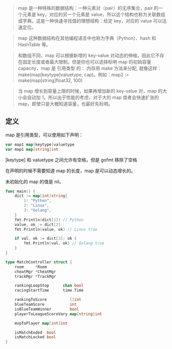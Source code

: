 > map 是一种特殊的数据结构：一种元素对（pair）的无序集合，pair 的一个元素是 key，对应的另一个元素是 value，所以这个结构也称为关联数组或字典。这是一种快速寻找值的理想结构：给定 key，对应的 value 可以迅速定位。

> map 这种数据结构在其他编程语言中也称为字典（Python）、hash 和 HashTable 等。

> 和数组不同，map 可以根据新增的 key-value 对动态的伸缩，因此它不存在固定长度或者最大限制。但是你也可以选择标明 map 的初始容量 capacity，map 是 引用类型 的： 内存用 make 方法来分配, 就像这样：make(map[keytype]valuetype, cap)。例如：map2 := make(map[string]float32, 100)

> 当 map 增长到容量上限的时候，如果再增加新的 key-value 对，map 的大小会自动加 1。所以出于性能的考虑，对于大的 map 或者会快速扩张的 map，即使只是大概知道容量，也最好先标明。


## 定义
map 是引用类型，可以使用如下声明：
```go
var map1 map[keytype]valuetype
var map1 map[string]int
```
[keytype] 和 valuetype 之间允许有空格，但是 gofmt 移除了空格

在声明的时候不需要知道 map 的长度，map 是可以动态增长的。

未初始化的 map 的值是 nil。
```go
func main() {
	dict := map[int]string{
		1: "Python",
		2: "Linux",
		3: "Golang",
	}
	fmt.Println(dict[1]) // Python
	value, ok := dict[2]
	fmt.Println(value, ok) // Linux true

	if val, ok := dict[3]; ok {
		fmt.Println(val, ok) // Golang true
	}
}

type MatchController struct {
	room     *Room
	cheatMgr *CheatMgr
	trackMgr *TrackMgr

	rankingLoopStop      chan bool
	racingStartTime      time.Time

	rankingToScore          []int
	blueTeamScore           int
	isBlueTeamWinner        bool
	playerToLeagueScoreVary map[string]int

	mvpToPlayer map[int]int

	isMatchEnded  bool
	isMatchLocked bool
}
```
